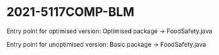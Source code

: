 # 2021-5117COMP-BLM

Entry point for optimised version:
Optimised package -> FoodSafety.java


Entry point for unoptimised version:
Basic package -> FoodSafety.java
